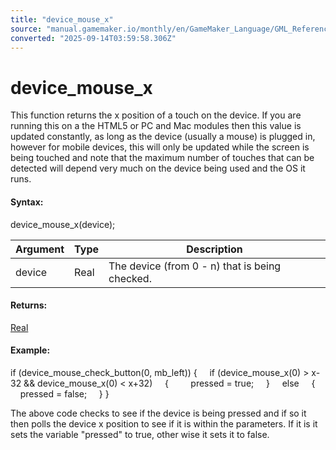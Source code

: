 ```yaml
---
title: "device_mouse_x"
source: "manual.gamemaker.io/monthly/en/GameMaker_Language/GML_Reference/Game_Input/Device_Input/device_mouse_x.htm"
converted: "2025-09-14T03:59:58.306Z"
---
```


# device\_mouse\_x

This function returns the x position of a touch on the device. If you are running this on a the HTML5 or PC and Mac modules then this value is updated constantly, as long as the device (usually a mouse) is plugged in, however for mobile devices, this will only be updated while the screen is being touched and note that the maximum number of touches that can be detected will depend very much on the device being used and the OS it runs.

#### Syntax:

device\_mouse\_x(device);

| Argument | Type | Description |
| --- | --- | --- |
| device | Real | The device (from 0 - n) that is being checked. |

#### Returns:

[Real](../../../../../../../GameMaker_Language/GML_Overview/Data_Types.md)

#### Example:

if (device\_mouse\_check\_button(0, mb\_left))
{
    if (device\_mouse\_x(0) > x-32 && device\_mouse\_x(0) < x+32)
    {
        pressed = true;
    }
    else
    {
        pressed = false;
    }
}

The above code checks to see if the device is being pressed and if so it then polls the device x position to see if it is within the parameters. If it is it sets the variable "pressed" to true, other wise it sets it to false.